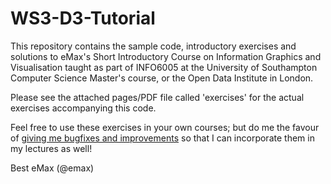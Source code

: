 WS3-D3-Tutorial
===============

This repository contains the sample code, introductory exercises and solutions to
eMax's Short Introductory Course on Information Graphics and Visualisation
taught as part of INFO6005 at the University of Southampton Computer Science Master's 
course, or the Open Data Institute in London.

Please see the attached pages/PDF file called 'exercises' for the actual exercises accompanying this code.

Feel free to use these exercises in your own courses; but do me the favour of [giving me bugfixes and improvements](https://github.com/sociam/WS3-D3-Tutorial) so that I can incorporate them in my lectures as well! 

Best
eMax (@emax)
